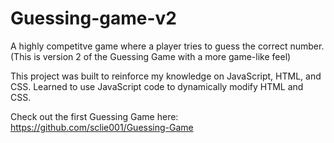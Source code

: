 # Guessing-game-v2
A highly competitve game where a player tries to guess the correct number. (This is version 2 of the Guessing Game with a more game-like feel)

This project was built to reinforce my knowledge on JavaScript, HTML, and CSS. Learned to use JavaScript code to dynamically modify HTML and CSS.

Check out the first Guessing Game here: https://github.com/sclie001/Guessing-Game
